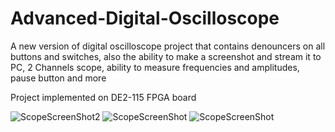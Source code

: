 # Advanced-Digital-Oscilloscope
A new version of digital oscilloscope project that contains denouncers on all buttons and switches, also the ability to make a screenshot and stream it to PC, 2 Channels scope, ability to measure frequencies and amplitudes, pause button and more 

Project implemented on DE2-115 FPGA board

![ScopeScreenShot2](https://user-images.githubusercontent.com/52602216/117797807-1d662900-b259-11eb-8492-1eab77a517e5.jpg)
![ScopeScreenShot](https://user-images.githubusercontent.com/52602216/117797845-2820be00-b259-11eb-9a88-dfe70784cbe7.jpg)
![ScopeScreenShot](https://user-images.githubusercontent.com/52602216/117798559-ee03ec00-b259-11eb-9071-1f7f92a43a48.jpg)

